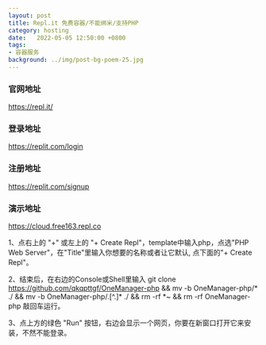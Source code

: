 ```yaml
---
layout: post
title: Repl.it 免费容器/不能绑米/支持PHP
category: hosting
date:   2022-05-05 12:50:00 +0800
tags:
- 容器服务
background: ../img/post-bg-poem-25.jpg
---
```


### 官网地址
https://repl.it/

### 登录地址
https://replit.com/login

### 注册地址
https://replit.com/signup

### 演示地址
https://cloud.free163.repl.co


1、点右上的 "+" 或左上的 "+ Create Repl"，template中输入php，点选"PHP Web Server"，在"Title"里输入你想要的名称或者让它默认, 点下面的"+ Create Repl"。

2、结束后，在右边的Console或Shell里输入 git clone https://github.com/qkqpttgf/OneManager-php && mv -b OneManager-php/* ./ && mv -b OneManager-php/.[^.]* ./ && rm -rf *~ && rm -rf OneManager-php 敲回车运行。

3、点上方的绿色 "Run" 按钮，右边会显示一个网页，你要在新窗口打开它来安装，不然不能登录。